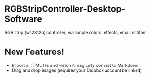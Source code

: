 # RGBStripController-Desktop-Software
RGB strip (ws2812b) controller, via simple colors, effects, email notifier

# New Features!

  - Import a HTML file and watch it magically convert to Markdown
  - Drag and drop images (requires your Dropbox account be linked)
